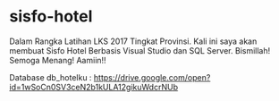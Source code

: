 # sisfo-hotel
Dalam Rangka Latihan LKS 2017 Tingkat Provinsi. Kali ini saya akan membuat Sisfo Hotel Berbasis Visual Studio dan SQL Server. Bismillah! Semoga Menang! Aamiin!!

Database db_hotelku :
https://drive.google.com/open?id=1wSoCn0SV3ceN2b1kULA12gikuWdcrNUb
